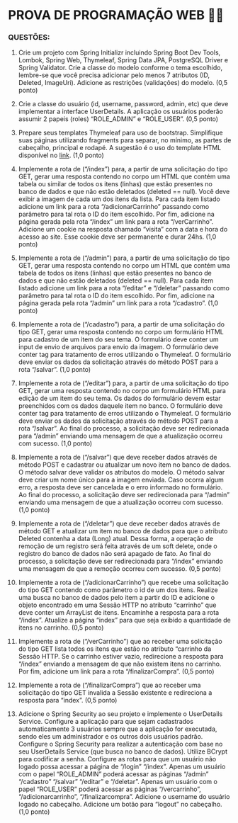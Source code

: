 # PROVA DE PROGRAMAÇÃO WEB 👩‍💻

### QUESTÕES:

1. Crie um projeto com Spring Initializr incluindo Spring Boot Dev Tools, Lombok, Spring Web, 
Thymeleaf, Spring Data JPA, PostgreSQL Driver e Spring Validator. Crie a classe do modelo 
conforme o tema escolhido, lembre-se que você precisa adicionar pelo menos 7 atributos (ID, 
Deleted, ImageUri). Adicione as restrições (validações) do modelo. (0,5 ponto)

2. Crie a classe do usuário (id, username, password, admin, etc) que deve implementar a interface 
UserDetails. A aplicação os usuários poderão assumir 2 papeis (roles) “ROLE_ADMIN” e 
“ROLE_USER”. (0,5 ponto)

3. Prepare seus templates Thymeleaf para uso de bootstrap. Simplifique suas páginas utilizando 
fragments para separar, no mínimo, as partes de cabeçalho, principal e rodapé. A sugestão é o uso 
do template HTML disponível no [link](https://startbootstrap.com/template/shop-homepage). (1,0 ponto)

4. Implemente a rota de (“/index”) para, a partir de uma solicitação do tipo GET, gerar uma resposta 
contendo no corpo um HTML que contém uma tabela ou similar de todos os itens (linhas) que estão 
presentes no banco de dados e que não estão deletados (deleted == null). Você deve exibir a 
imagem de cada um dos itens da lista. Para cada item listado adicione um link para a rota 
“/adicionarCarrinho” passando como parâmetro para tal rota o ID do item escolhido. Por fim, adicione 
na página gerada pela rota “/index” um link para a rota “/verCarrinho”. Adicione um cookie na resposta 
chamado “visita” com a data e hora do acesso ao site. Esse cookie deve ser permanente e durar 
24hs. (1,0 ponto)

5. Implemente a rota de (“/admin”) para, a partir de uma solicitação do tipo GET, gerar uma resposta 
contendo no corpo um HTML que contém uma tabela de todos os itens (linhas) que estão presentes 
no banco de dados e que não estão deletados (deleted == null). Para cada item listado adicione um 
link para a rota “/editar” e “/deletar” passando como parâmetro para tal rota o ID do item escolhido. 
Por fim, adicione na página gerada pela rota “/admin” um link para a rota “/cadastro”. (1,0 ponto)

6. Implemente a rota de (“/cadastro”) para, a partir de uma solicitação do tipo GET, gerar uma 
resposta contendo no corpo um formulário HTML para cadastro de um item do seu tema. O formulário
deve conter um input de envio de arquivos para envio da imagem. O formulário deve conter tag para 
tratamento de erros utilizando o Thymeleaf. O formulário deve enviar os dados da solicitação através 
do método POST para a rota “/salvar”. (1,0 ponto)

7. Implemente a rota de (“/editar”) para, a partir de uma solicitação do tipo GET, gerar uma resposta 
contendo no corpo um formulário HTML para edição de um item do seu tema. Os dados do formulário
devem estar preenchidos com os dados daquele item no banco. O formulário deve conter tag para 
tratamento de erros utilizando o Thymeleaf. O formulário deve enviar os dados da solicitação através 
do método POST para a rota “/salvar”. Ao final do processo, a solicitação deve ser redirecionada para 
“/admin” enviando uma mensagem de que a atualização ocorreu com sucesso. (1,0 ponto)

8. Implemente a rota de (“/salvar”) que deve receber dados através de método POST e cadastrar ou 
atualizar um novo item no banco de dados. O método salvar deve validar os atributos do modelo. O 
método salvar deve criar um nome único para a imagem enviada. Caso ocorra algum erro, a resposta 
deve ser cancelada e o erro informado no formulário. Ao final do processo, a solicitação deve ser 
redirecionada para “/admin” enviando uma mensagem de que a atualização ocorreu com sucesso.
(1,0 ponto)

9. Implemente a rota de (“/deletar”) que deve receber dados através de método GET e atualizar um 
item no banco de dados para que o atributo Deleted contenha a data (Long) atual. Dessa forma, a 
operação de remoção de um registro será feita através de um soft delete, onde o registro do banco de 
dados não será apagado de fato. Ao final do processo, a solicitação deve ser redirecionada para 
“/index” enviando uma mensagem de que a remoção ocorreu com sucesso. (0,5 ponto)

10. Implemente a rota de (“/adicionarCarrinho”) que recebe uma solicitação do tipo GET contendo 
como parâmetro o id de um dos itens. Realize uma busca no banco de dados pelo item a partir do ID 
e adicione o objeto encontrado em uma Sessão HTTP no atributo “carrinho” que deve conter um 
ArrayList de itens. Encaminhe a resposta para a rota “/index”. Atualize a página “index” para que seja 
exibido a quantidade de itens no carrinho. (0,5 ponto)

11. Implemente a rota de (“/verCarrinho”) que ao receber uma solicitação do tipo GET lista todos os 
itens que estão no atributo “carrinho da Sessão HTTP. Se o carrinho estiver vazio, redirecione a 
resposta para “/index” enviando a mensagem de que não existem itens no carrinho. Por fim, adicione 
um link para a rota “/finalizarCompra”. (0,5 ponto)

12. Implemente a rota de (“/finalizarCompra”) que ao receber uma solicitação do tipo GET invalida a 
Sessão existente e redireciona a resposta para “index”. (0,5 ponto)

13. Adicione o Spring Security ao seu projeto e implemente o UserDetails Service. Configure a 
aplicação para que sejam cadastrados automaticamente 3 usuários sempre que a aplicação for 
executada, sendo eles um administrador e os outros dois usuários padrão. Configure o Spring 
Security para realizar a autenticação com base no seu UserDetails Service (que busca no banco de 
dados). Utilize BCrypt para codificar a senha. Configure as rotas para que um usuário não logado 
possa acessar a página de “/login” “/index”. Apenas um usuário com o papel “ROLE_ADMIN” poderá 
acessar as páginas “/admin” “/cadastro” “/salvar” “/editar” e “/deletar”. Apenas um usuário com o papel 
“ROLE_USER” poderá acessar as páginas “/vercarrinho”, “/adicionarcarrinho”, “/finalizarcompra”.
Adicione o username do usuário logado no cabeçalho. Adicione um botão para “logout” no cabeçalho.
(1,0 ponto)
